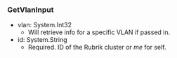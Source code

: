 ### GetVlanInput


- vlan: System.Int32
  - Will retrieve info for a specific VLAN if passed in.
- id: System.String
  - Required. ID of the Rubrik cluster or *me* for self.
